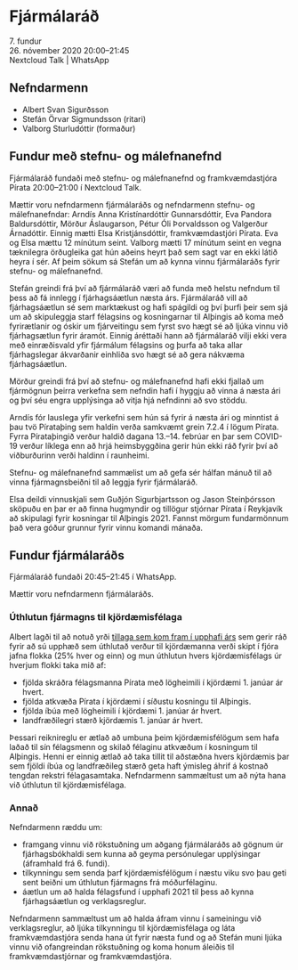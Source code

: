 # Fjármálaráð

7\. fundur  
26\. nóvember 2020 20:00–21:45  
Nextcloud Talk | WhatsApp

## Nefndarmenn

* Albert Svan Sigurðsson
* Stefán Örvar Sigmundsson (ritari)
* Valborg Sturludóttir (formaður)

## Fundur með stefnu- og málefnanefnd

Fjármálaráð fundaði með stefnu- og málefnanefnd og framkvæmdastjóra Pírata 20:00–21:00 í Nextcloud Talk.

Mættir voru nefndarmenn fjármálaráðs og nefndarmenn stefnu- og málefnanefndar: Arndís Anna Kristínardóttir Gunnarsdóttir, Eva Pandora Baldursdóttir, Mörður Áslaugarson, Pétur Óli Þorvaldsson og Valgerður Árnadóttir. Einnig mætti Elsa Kristjánsdóttir, framkvæmdastjóri Pírata. Eva og Elsa mættu 12 mínútum seint. Valborg mætti 17 mínútum seint en vegna tæknilegra örðugleika gat hún aðeins heyrt það sem sagt var en ekki látið heyra í sér. Af þeim sökum sá Stefán um að kynna vinnu fjármálaráðs fyrir stefnu- og málefnanefnd.

Stefán greindi frá því að fjármálaráð væri að funda með helstu nefndum til þess að fá innlegg í fjárhagsáætlun næsta árs. Fjármálaráð vill að fjárhagsáætlun sé sem marktækust og hafi spágildi og því þurfi þeir sem sjá um að skipuleggja starf félagsins og kosningarnar til Alþingis að koma með fyrirætlanir og óskir um fjárveitingu sem fyrst svo hægt sé að ljúka vinnu við fjárhagsætlun fyrir áramót. Einnig áréttaði hann að fjármálaráð vilji ekki vera með einræðisvald yfir fjármálum félagsins og þurfa að taka allar fjárhagslegar ákvarðanir einhliða svo hægt sé að gera nákvæma fjárhagsáætlun.

Mörður greindi frá því að stefnu- og málefnanefnd hafi ekki fjallað um fjármögnun þeirra verkefna sem nefndin hafi í hyggju að vinna á næsta ári og því séu engra upplýsinga að vitja hjá nefndinni að svo stöddu.

Arndís fór lauslega yfir verkefni sem hún sá fyrir á næsta ári og minntist á þau tvö Pírataþing sem haldin verða samkvæmt grein 7.2.4 í lögum Pírata. Fyrra Pírataþingið verður haldið dagana 13.–14. febrúar en þar sem COVID-19 verður líklega enn að hrjá heimsbyggðina gerir hún ekki ráð fyrir því að viðburðurinn verði haldinn í raunheimi.

Stefnu- og málefnanefnd sammælist um að gefa sér hálfan mánuð til að vinna fjármagnsbeiðni til að leggja fyrir fjármálaráð.

Elsa deildi vinnuskjali sem Guðjón Sigurbjartsson og Jason Steinþórsson sköpuðu en þar er að finna hugmyndir og tillögur stjórnar Pírata í Reykjavík að skipulagi fyrir kosningar til Alþingis 2021. Fannst mörgum fundarmönnum það vera góður grunnur fyrir vinnu komandi mánaða.

## Fundur fjármálaráðs

Fjármálaráð fundaði 20:45–21:45 í WhatsApp.

Mættir voru nefndarmenn fjármálaráðs.

### Úthlutun fjármagns til kjördæmisfélaga

Albert lagði til að notuð yrði [tillaga sem kom fram í upphafi árs](https://x.piratar.is/polity/1/issue/425/) sem gerir ráð fyrir að sú upphæð sem úthlutað verður til kjördæmanna verði skipt í fjóra jafna flokka (25% hver og einn) og mun úthlutun hvers kjördæmisfélags úr hverjum flokki taka mið af:
* fjölda skráðra félagsmanna Pírata með lögheimili í kjördæmi 1. janúar ár hvert.
* fjölda atkvæða Pírata í kjördæmi í síðustu kosningu til Alþingis.
* fjölda íbúa með lögheimili í kjördæmi 1. janúar ár hvert.
* landfræðilegri stærð kjördæmis 1. janúar ár hvert.

Þessari reiknireglu er ætlað að umbuna þeim kjördæmisfélögum sem hafa laðað til sín félagsmenn og skilað félaginu atkvæðum í kosningum til Alþingis. Henni er einnig ætlað að taka tillit til aðstæðna hvers kjördæmis þar sem fjöldi íbúa og landfræðileg stærð geta haft ýmisleg áhrif á kostnað tengdan rekstri félagasamtaka. Nefndarmenn sammæltust um að nýta hana við úthlutun til kjördæmisfélaga.

### Annað

Nefndarmenn ræddu um:
* framgang vinnu við rökstuðning um aðgang fjármálaráðs að gögnum úr fjárhagsbókhaldi sem kunna að geyma persónulegar upplýsingar (áframhald frá 6. fundi).
* tilkynningu sem senda þarf kjördæmisfélögum í næstu viku svo þau geti sent beiðni um úthlutun fjármagns frá móðurfélaginu.
* áætlun um að halda félagsfund í upphafi 2021 til þess að kynna fjárhagsáætlun og verklagsreglur.

Nefndarmenn sammæltust um að halda áfram vinnu í sameiningu við verklagsreglur, að ljúka tilkynningu til kjördæmisfélaga og láta framkvæmdastjóra senda hana út fyrir næsta fund og að Stefán muni ljúka vinnu við ofangreindan rökstuðning og koma honum áleiðis til framkvæmdastjórnar og framkvæmdastjóra.